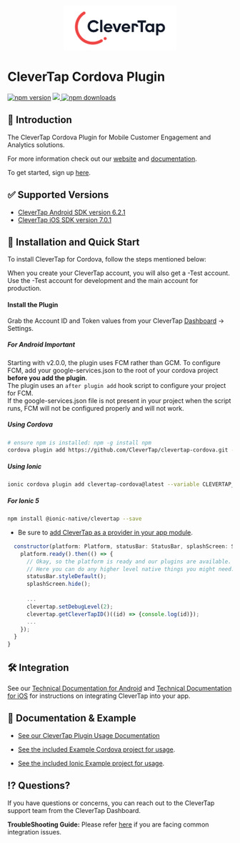 <p align="center">
 <img src="https://github.com/CleverTap/clevertap-ios-sdk/blob/master/docs/images/clevertap-logo.png" width = "50%"/>
</p>

# CleverTap Cordova Plugin

[![npm version](https://badge.fury.io/js/clevertap-cordova.svg)](https://badge.fury.io/js/clevertap-cordova)
<a href="https://github.com/CleverTap/clevertap-cordova/releases">
    <img src="https://img.shields.io/github/release/CleverTap/clevertap-cordova.svg" />
</a>
[![npm downloads](https://img.shields.io/npm/dm/clevertap-cordova.svg)](https://www.npmjs.com/package/clevertap-cordova)

## 👋 Introduction
The CleverTap Cordova Plugin for Mobile Customer Engagement and Analytics solutions.

For more information check out our [website](https://clevertap.com/ "CleverTap") and [documentation](https://developer.clevertap.com/docs/ "CleverTap Technical Documentation").

To get started, sign up [here](https://clevertap.com/live-product-demo/).

## ✅ Supported Versions

- [CleverTap Android SDK version 6.2.1](https://github.com/CleverTap/clevertap-android-sdk/releases/tag/corev6.2.1)
- [CleverTap iOS SDK version 7.0.1](https://github.com/CleverTap/clevertap-ios-sdk/releases/tag/7.0.1)

## 🚀 Installation and Quick Start

To install CleverTap for Cordova, follow the steps mentioned below:

When you create your CleverTap account, you will also get a -Test account.  Use the -Test account for development and the main account for production.

#### Install the Plugin

Grab the Account ID and Token values from your CleverTap [Dashboard](https://dashboard.clevertap.com) -> Settings.

##### For Android *Important*
Starting with v2.0.0, the plugin uses FCM rather than GCM.  To configure FCM, add your google-services.json to the root of your cordova project **before you add the plugin**.  
The plugin uses an `after plugin add` hook script to configure your project for FCM.  
If the google-services.json file is not present in your project when the script runs, FCM will not be configured properly and will not work.

##### Using Cordova  

```sh
# ensure npm is installed: npm -g install npm
cordova plugin add https://github.com/CleverTap/clevertap-cordova.git --variable CLEVERTAP_ACCOUNT_ID="YOUR CLEVERTAP ACCOUNT ID" --variable CLEVERTAP_TOKEN="YOUR CELVERTAP ACCOUNT TOKEN"
```

##### Using Ionic  

```sh
ionic cordova plugin add clevertap-cordova@latest --variable CLEVERTAP_ACCOUNT_ID="YOUR CLEVERTAP ACCOUNT ID" --variable CLEVERTAP_TOKEN="YOUR CELVERTAP ACCOUNT TOKEN"
```

##### For Ionic 5

```sh
npm install @ionic-native/clevertap --save 
```
- Be sure to [add CleverTap as a provider in your app module](/Samples/IonicCordova/IonicAngularProject/src/app/app.component.ts). 
```javascript
  constructor(platform: Platform, statusBar: StatusBar, splashScreen: SplashScreen, clevertap: CleverTap) {
    platform.ready().then(() => {
      // Okay, so the platform is ready and our plugins are available.
      // Here you can do any higher level native things you might need.
      statusBar.styleDefault();
      splashScreen.hide();

      ...
      clevertap.setDebugLevel(2);
      clevertap.getCleverTapID()((id) => {console.log(id)});
      ...
    });
  }
}

```

## 🛠 Integration

See our [Technical Documentation for Android](docs/Integrate-Android.md) and [Technical Documentation for iOS](docs/Integrate-iOS.md) for instructions on integrating CleverTap into your app.


## 📑 Documentation & Example

- [See our CleverTap Plugin Usage Documentation](docs/Usage.md)

- [See the included Example Cordova project for usage](/Samples/Cordova/ExampleProject/www/js/index.js).  

- [See the included Ionic Example project for usage](/Samples/IonicCordova/IonicAngularProject/src/app/app.component.ts).


## ⁉️ Questions? #

 If you have questions or concerns, you can reach out to the CleverTap support team from the CleverTap Dashboard. 
 
**TroubleShooting Guide:** Please refer [here](docs/Troubleshooting-Guide.md) if you are facing common integration issues.
